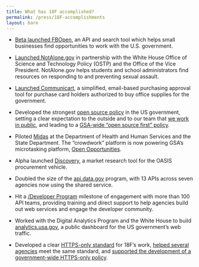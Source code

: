 ```yaml
---
title: What has 18F accomplished?
permalink: /press/18F-accomplishments
layout: bare
---
```



* [Beta launched FBOpen](https://18f.gsa.gov/2014/03/31/announcing-fbopen-government-opportunities-made-easier/), an API and search tool which helps small businesses find opportunities to work with the U.S. government.

* [Launched NotAlone.gov](https://18f.gsa.gov/2014/05/09/a-few-notes-on-notalone-gov/) in partnership with the White House Office of Science and Technology Policy (OSTP) and the Office of the Vice President. NotAlone.gov helps students and school administrators find resources on responding to and preventing sexual assault.

* [Launched Communicart](https://speakerdeck.com/18f/cap-communicart-18f-demo-day-9-may-2014), a simplified, email-based purchasing approval tool for purchase card holders authorized to buy office supplies for the government.

* Developed the strongest [open source policy](https://github.com/18F/open-source-policy) in the US government, setting a clear expectation to the outside and to our team that [we work in public](https://18f.gsa.gov/2014/07/31/working-in-public-from-day-1/), and leading to a [GSA-wide “open source first” policy](http://gsablogs.gsa.gov/innovation/2014/08/01/our-guiding-principles/).

* Piloted [Midas](https://18f.gsa.gov/2014/07/16/midas-a-marketplace-for-innovation-in-government/) at the Department of Health and Human Services and the State Department. The “crowdwork” platform is now powering GSA’s microtasking platform, [Open Opportunities](https://midas.18f.us/).

* Alpha launched [Discovery](https://discovery.gsa.gov/), a market research tool for the OASIS procurement vehicle.

* Doubled the size of the [api.data.gov](https://api.data.gov/) program, with 13 APIs across seven agencies now using the shared service.

* Hit a [/Developer Program](https://18f.github.io/API-All-the-X/) milestone of engagement with more than 100 API teams, providing training and direct support to help agencies build out web services and engage the developer community.

* Worked with the Digital Analytics Program and the White House to build [analytics.usa.gov](https://analytics.usa.gov/), a public dashboard for the US government’s web traffic.

* Developed a clear [HTTPS-only standard](https://18f.gsa.gov/2014/11/13/why-we-use-https-in-every-gov-website-we-make/) for 18F’s work, [helped several agencies](https://18f.gsa.gov/2015/02/09/the-first-gov-domains-hardcoded-into-your-browser-as-all-https/) meet the same standard, and [supported the development of a government-wide HTTPS-only policy](https://18f.gsa.gov/2015/03/17/for-public-comment-the-https-only-standard/).
